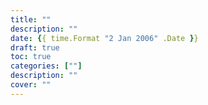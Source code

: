 ```yaml
---
title: ""
description: ""
date: {{ time.Format "2 Jan 2006" .Date }}
draft: true
toc: true
categories: [""]
description: ""
cover: ""
---
```

